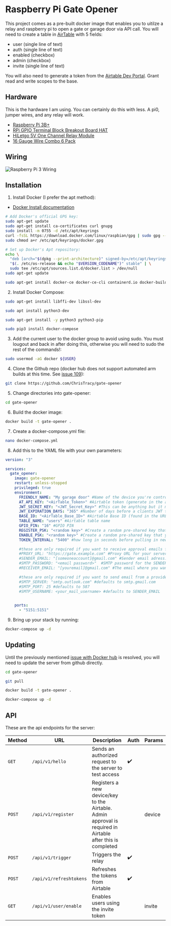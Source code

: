 # Raspberry Pi Gate Opener

This project comes as a pre-built docker image that enables you to uitilze a relay and raspberry pi to open a gate or garage door via API call. You will need to create a table in [AirTable](https://airtable.com/) with 5 fields:
- user (single line of text)
- auth (single line of text)
- enabled (checkbox)
- admin (checkbox)
- invite (single line of text)

You will also need to generate a token from the [Airtable Dev Portal](https://airtable.com/create/tokens). Grant read and write scopes to the base.

## Hardware

This is the hardware I am using. You can certainly do this with less. A pi0, jumper wires, and any relay will work.

- [Raspberry Pi 3B+](https://www.raspberrypi.com/products/raspberry-pi-3-model-b-plus/)
- [RPi GPIO Terminal Block Breakout Board HAT](https://www.amazon.com/gp/product/B0876V959B)
- [HiLetgo 5V One Channel Relay Module](https://www.amazon.com/gp/product/B00LW15A4W)
- [16 Gauge Wire Combo 6 Pack](https://www.amazon.com/gp/product/B07MBWKX53)

## Wiring
![Raspberry Pi 3 Wiring](diagrams/pi-wiring.png)

## Installation

1. Install Docker (I prefer the apt method):
- [Docker Install documentation](https://docs.docker.com/engine/install/raspberry-pi-os/)
```bash
# Add Docker's official GPG key:
sudo apt-get update
sudo apt-get install ca-certificates curl gnupg
sudo install -m 0755 -d /etc/apt/keyrings
curl -fsSL https://download.docker.com/linux/raspbian/gpg | sudo gpg --dearmor -o /etc/apt/keyrings/docker.gpg
sudo chmod a+r /etc/apt/keyrings/docker.gpg

# Set up Docker's Apt repository:
echo \
  "deb [arch="$(dpkg --print-architecture)" signed-by=/etc/apt/keyrings/docker.gpg] https://download.docker.com/linux/raspbian \
  "$(. /etc/os-release && echo "$VERSION_CODENAME")" stable" | \
  sudo tee /etc/apt/sources.list.d/docker.list > /dev/null
sudo apt-get update
```

```bash
sudo apt-get install docker-ce docker-ce-cli containerd.io docker-buildx-plugin docker-compose-plugin
```

2. Install Docker Compose:
```bash
sudo apt-get install libffi-dev libssl-dev
```
```bash
sudo apt install python3-dev
```
```bash
sudo apt-get install -y python3 python3-pip
```
```bash
sudo pip3 install docker-compose
```

3. Add the current user to the docker group to avoid using sudo. You must lougout and back in after doing this, otherwise you will need to sudo the rest of the commands!:
```bash
sudo usermod -aG docker ${USER}
```

4. Clone the Github repo (docker hub does not support automated arm builds at this time. See [issue 109](https://github.com/docker/roadmap/issues/109)):
```bash
git clone https://github.com/ChrisTracy/gate-opener
```

5. Change directories into gate-opener:
```bash
cd gate-opener
```

6. Build the docker image:
```bash
docker build -t gate-opener .
```

7. Create a docker-compose.yml file:
```bash
nano docker-compose.yml
```

8. Add this to the YAML file with your own parameters:
```yml
version: "3"

services:
  gate_opener:
    image: gate-opener
    restart: unless-stopped
    privileged: true
    environment:
      FRIENDLY_NAME: "My garage door" #Name of the device you're controlling
      AT_API_KEY: "<AirTable_Token>" #Airtable token (generate in the airtable dev portal and grant it access to the table)
      JWT_SECRET_KEY: "<JWT_Secret_Key>" #This can be anything but it must be long, random and kept secret
      JWT_EXPIRATION_DAYS: "365" #Number of days before a clients JWT token will expire
      BASE_ID: "<AirTable_Base_ID>" #Airtable Base ID (found in the URL)
      TABLE_NAME: "users" #Airtable table name
      GPIO_PIN: "16" #GPIO PIN
      REGISTER_PSK: "<random key>" #Create a random pre-shared key that you will share when clients register. THIS IS NOT SECURE UNLESS YOU ARE BEHIND A PROXY
      ENABLE_PSK: "<random key>" #Create a random pre-shared key that you will use to enable users. THIS IS NOT SECURE UNLESS YOU ARE BEHIND A PROXY
      TOKEN_INTERVAL: "5400" #how long in seconds before pulling in new tokens. (Free version has a limit of 1000 calls a month)

      #these are only required if you want to receive approval emails for new devices
      #PROXY_URL: "https://gate.example.com" #Proxy URL for your server. Where it can be reached
      #SENDER_EMAIL: "[someoneaccount]@gmail.com" #Sender email adress. Typically some account you created for this. If you are not using gmail you will need the additional variables below
      #SMTP_PASSWORD: "<email password>"  #SMTP password for the SENDER_EMAIL account. If you are using gmail you must generate an app password
      #RECEIVER_EMAIL: "[youremail]@gmail.com" #The email where you want to recieve approval emails. Typically your personal email

      #these are only required if you want to send email from a provider other than gmail
      #SMTP_SERVER: "smtp.outlook.com" #defaults to smtp.gmail.com
      #SMTP_PORT: 25 #defaults to 587
      #SMTP_USERNAME: <your_mail_username> #defaults to SENDER_EMAIL
      

    ports:
      - "5151:5151"
```

9. Bring up your stack by running:

```bash
docker-compose up -d
```

## Updating
Until the previously mentioned [issue with Docker hub](https://github.com/docker/roadmap/issues/109) is resolved, you will need to update the server from github directly.

```bash
cd gate-opener
```

```bash
git pull
```

```bash
docker build -t gate-opener .
```

```bash
docker-compose up -d
```

## API

These are the api endpoints for the server:

| Method   | URL                                      | Description                                             | Auth | Params |
| -------- | ---------------------------------------- | --------------------------------------------------------| ---- | ------ |
| `GET`    | `/api/v1/hello`                          | Sends an authorized request to the server to test access |:heavy_check_mark:|       |
| `POST`   | `/api/v1/register`                       | Registers a new device/key to the Airtable. Admin approval is required in Airtable after this is completed  |      | device      |
| `POST`   | `/api/v1/trigger`                        | Triggers the relay                                      |:heavy_check_mark: |        |
| `POST`   | `/api/v1/refreshtokens`                  | Refreshes the tokens from Airtable                      |:heavy_check_mark: |        |
| `GET`   | `/api/v1/user/enable`                     | Enables users using the invite token                    |                   | invite |
